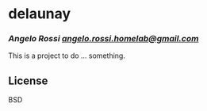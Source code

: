 # delaunay
### _Angelo Rossi <angelo.rossi.homelab@gmail.com>_

This is a project to do ... something.

## License

BSD

